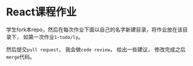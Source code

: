 # React课程作业

学生fork本repo，然后在每次作业下面以自己的名字新建目录，将作业放在该目录下， 如第一次作业`1-todo/ly`。

然后提交`pull request`， 我会做`code review`， 给出一些建议， 修改完成之后`merge`代码。